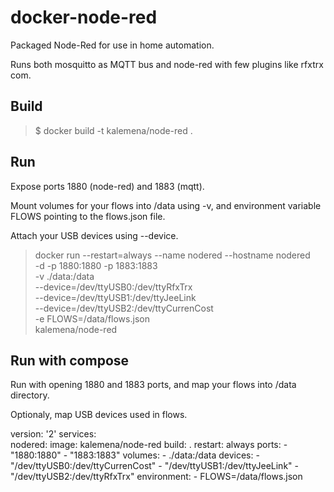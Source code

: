 # docker-node-red

Packaged Node-Red for use in home automation.

Runs both mosquitto as MQTT bus and node-red with few plugins like rfxtrx com.

## Build

> $ docker build -t kalemena/node-red .

## Run

Expose ports 1880 (node-red) and 1883 (mqtt).

Mount volumes for your flows into /data using -v, and environment variable FLOWS pointing to the flows.json file. 

Attach your USB devices using --device.

> docker run --restart=always --name nodered --hostname nodered \
	-d -p 1880:1880 -p 1883:1883 \
	-v ./data:/data \
	--device=/dev/ttyUSB0:/dev/ttyRfxTrx \
	--device=/dev/ttyUSB1:/dev/ttyJeeLink \
	--device=/dev/ttyUSB2:/dev/ttyCurrenCost \
	-e FLOWS=/data/flows.json \
	kalemena/node-red

## Run with compose

Run with opening 1880 and 1883 ports, and map your flows into /data directory.

Optionaly, map USB devices used in flows.


  version: '2'
  services:  
    nodered:
      image: kalemena/node-red
      build: .
      restart: always
      ports:
       - "1880:1880"
       - "1883:1883"
      volumes:
       - ./data:/data
      devices:
       - "/dev/ttyUSB0:/dev/ttyCurrenCost"
       - "/dev/ttyUSB1:/dev/ttyJeeLink"
       - "/dev/ttyUSB2:/dev/ttyRfxTrx"
      environment:
       - FLOWS=/data/flows.json
